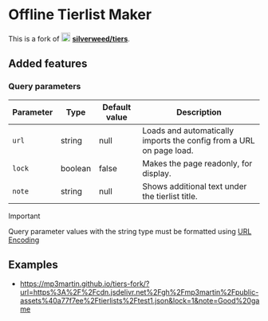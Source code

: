 # Offline Tierlist Maker

This is a fork
of [<img src="https://github.com/MP3Martin/tiers-fork/assets/60501493/551ecd17-be63-4309-b66f-245f433462e1" alt="gh" width="18"/>](https://github.com/silverweed/tiers)
**[silverweed/tiers](https://github.com/silverweed/tiers)**.

## Added features

### Query parameters

| Parameter | Type    | Default value | Description                                                         |
|-----------|---------|---------------|---------------------------------------------------------------------|
| `url`     | string  | null          | Loads and automatically imports the config from a URL on page load. |
| `lock`    | boolean | false         | Makes the page readonly, for display.                               |
| `note`    | string  | null          | Shows additional text under the tierlist title.                     |

> [!IMPORTANT]  
> Query parameter values with the string type must be formatted
> using [URL Encoding](https://www.urlencoder.io/)

## Examples

- https://mp3martin.github.io/tiers-fork/?url=https%3A%2F%2Fcdn.jsdelivr.net%2Fgh%2Fmp3martin%2Fpublic-assets%40a77f7ee%2Ftierlists%2Ftest1.json&lock=1&note=Good%20game

